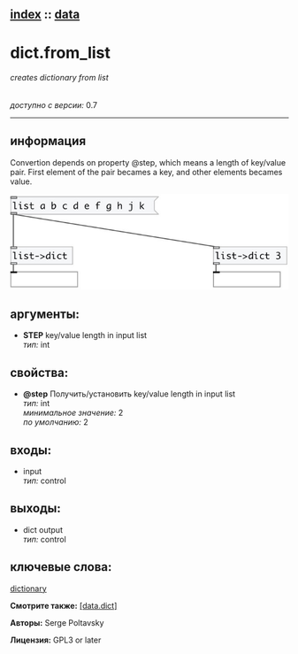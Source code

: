 [index](index.html) :: [data](category_data.html)
---

# dict.from_list

###### creates dictionary from list

*доступно с версии:* 0.7

---


## информация
Convertion depends on property @step, which means a length of key/value pair. First element of the pair becames a key, and other elements becames value.


[![example](../examples/img/dict.from_list.jpg)](../examples/pd/dict.from_list.pd)



## аргументы:

* **STEP**
key/value length in input list<br>
_тип:_ int<br>





## свойства:

* **@step** 
Получить/установить key/value length in input list<br>
_тип:_ int<br>
_минимальное значение:_ 2<br>
_по умолчанию:_ 2<br>



## входы:

* input<br>
_тип:_ control



## выходы:

* dict output<br>
_тип:_ control



## ключевые слова:

[dictionary](keywords/dictionary.html)



**Смотрите также:**
[\[data.dict\]](data.dict.html)




**Авторы:** Serge Poltavsky




**Лицензия:** GPL3 or later





